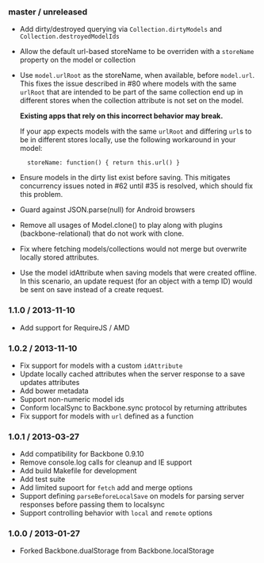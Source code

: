 ### master / unreleased

* Add dirty/destroyed querying via `Collection.dirtyModels` and `Collection.destroyedModelIds`
* Allow the default url-based storeName to be overriden with a `storeName` property on the model or collection
* Use `model.urlRoot` as the storeName, when available, before `model.url`.
  This fixes the issue described in #80 where models with the same `urlRoot`
  that are intended to be part of the same collection end up in different stores
  when the collection attribute is not set on the model.

  **Existing apps that rely on this incorrect behavior may break.**

  If your app expects models with the same `urlRoot` and differing `url`s to
  be in different stores locally, use the following workaround in your model:

        storeName: function() { return this.url() }

* Ensure models in the dirty list exist before saving.
  This mitigates concurrency issues noted in #62 until #35 is resolved, which should fix this problem.
* Guard against JSON.parse(null) for Android browsers
* Remove all usages of Model.clone() to play along with plugins (backbone-relational) that do not work with clone.
* Fix where fetching models/collections would not merge but overwrite locally stored attributes.
* Use the model idAttribute when saving models that were created offline.
  In this scenario, an update request (for an object with a temp ID) would be sent on save instead of a create request.

### 1.1.0 / 2013-11-10

* Add support for RequireJS / AMD

### 1.0.2 / 2013-11-10

* Fix support for models with a custom `idAttribute`
* Update locally cached attributes when the server response to a save updates attributes
* Add bower metadata
* Support non-numeric model ids
* Conform localSync to Backbone.sync protocol by returning attributes
* Fix support for models with `url` defined as a function

### 1.0.1 / 2013-03-27

* Add compatibility for Backbone 0.9.10
* Remove console.log calls for cleanup and IE support
* Add build Makefile for development
* Add test suite
* Add limited supoort for `fetch` add and merge options
* Support defining `parseBeforeLocalSave` on models for parsing server responses before passing them to localsync
* Support controlling behavior with `local`  and `remote` options

### 1.0.0 / 2013-01-27

* Forked Backbone.dualStorage from Backbone.localStorage
